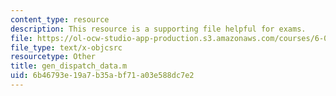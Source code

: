 ```yaml
---
content_type: resource
description: This resource is a supporting file helpful for exams.
file: https://ol-ocw-studio-app-production.s3.amazonaws.com/courses/6-079-introduction-to-convex-optimization-fall-2009/6b46793e19a7b35abf71a03e588dc7e2_gen_dispatch_data.m
file_type: text/x-objcsrc
resourcetype: Other
title: gen_dispatch_data.m
uid: 6b46793e-19a7-b35a-bf71-a03e588dc7e2
---
```

